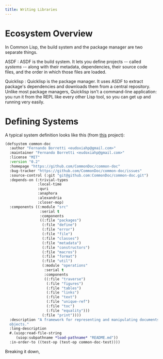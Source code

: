 ```yaml
---
title: Writing Libraries
---
```


# Ecosystem Overview

In Common Lisp, the build system and the package manager are two separate
things.

ASDF
: ASDF is the build system. It lets you define projects -- called *systems* --
along with their metadata, dependencies, their source code files, and the order
in which those files are loaded.

Quicklisp
: Quicklisp is the package manager. It uses ASDF to extract package's
dependencies and downloads them from a central repository. Unlike most package
managers, Quicklisp isn't a command-line application: you run it from the REPL
like every other Lisp tool, so you can get up and running very easily.

# Defining Systems

A typical system definition looks like this (from
[this](https://github.com/CommonDoc/common-doc) project):

~~~lisp
(defsystem common-doc
  :author "Fernando Borretti <eudoxiahp@gmail.com>"
  :maintainer "Fernando Borretti <eudoxiahp@gmail.com>"
  :license "MIT"
  :version "0.2"
  :homepage "https://github.com/CommonDoc/common-doc"
  :bug-tracker "https://github.com/CommonDoc/common-doc/issues"
  :source-control (:git "git@github.com:CommonDoc/common-doc.git")
  :depends-on (:trivial-types
               :local-time
               :quri
               :anaphora
               :alexandria
               :closer-mop)
  :components ((:module "src"
                :serial t
                :components
                ((:file "packages")
                 (:file "define")
                 (:file "error")
                 (:file "file")
                 (:file "classes")
                 (:file "metadata")
                 (:file "constructors")
                 (:file "macros")
                 (:file "format")
                 (:file "util")
                 (:module "operations"
                  :serial t
                  :components
                  ((:file "traverse")
                   (:file "figures")
                   (:file "tables")
                   (:file "links")
                   (:file "text")
                   (:file "unique-ref")
                   (:file "toc")
                   (:file "equality")))
                 (:file "print"))))
  :description "A framework for representing and manipulating documents as CLOS
  objects."
  :long-description
  #.(uiop:read-file-string
     (uiop:subpathname *load-pathname* "README.md"))
  :in-order-to ((test-op (test-op common-doc-test))))
~~~

Breaking it down,
